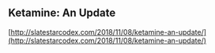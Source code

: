 ## Ketamine: An Update
  
  [http://slatestarcodex.com/2018/11/08/ketamine-an-update/](http://slatestarcodex.com/2018/11/08/ketamine-an-update/)